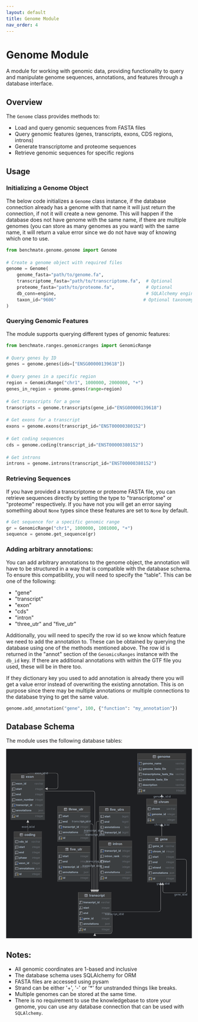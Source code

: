 ```yaml
---
layout: default
title: Genome Module
nav_order: 4
---
```


# Genome Module

A module for working with genomic data, providing functionality to query and manipulate genome sequences, annotations, and features through a database interface.

## Overview

The `Genome` class provides methods to:
- Load and query genomic sequences from FASTA files
- Query genomic features (genes, transcripts, exons, CDS regions, introns) 
- Generate transcriptome and proteome sequences
- Retrieve genomic sequences for specific regions

## Usage

### Initializing a Genome Object

The below code initializes a `Genome` class instance, if the database connection already has a genome with that name it will just return the connection, if not
it will create a new genome. This will happen if the database does not have genome with the same name, if there are multiple genomes (you can store as many genomes as you want) with 
the same name, it will return a value error since we do not have way of knowing which one to use.

```python
from benchmate.genome.genome import Genome

# Create a genome object with required files
genome = Genome(
    genome_fasta="path/to/genome.fa",
    transcriptome_fasta="path/to/transcriptome.fa",  # Optional
    proteome_fasta="path/to/proteome.fa",            # Optional
    db_conn=engine,                                  # SQLAlchemy engine
    taxon_id="9606"                                 # Optional taxonomy ID
)
```

### Querying Genomic Features

The module supports querying different types of genomic features:

```python
from benchmate.ranges.genomicranges import GenomicRange

# Query genes by ID
genes = genome.genes(ids=["ENSG00000139618"])

# Query genes in a specific region
region = GenomicRange("chr1", 1000000, 2000000, "+")
genes_in_region = genome.genes(range=region)

# Get transcripts for a gene
transcripts = genome.transcripts(gene_id="ENSG00000139618")

# Get exons for a transcript
exons = genome.exons(transcript_id="ENST00000380152")

# Get coding sequences
cds = genome.coding(transcript_id="ENST00000380152")

# Get introns
introns = genome.introns(transcript_id="ENST00000380152")
```

### Retrieving Sequences

If you have provided a transcriptome or proteome FASTA file, you can retrieve sequences directly by setting the type to "transcriptome" or "proteome" respectively.
If you have not you will get an error saying something about `None` types since these features are set to `None` by default. 

```python
# Get sequence for a specific genomic range
gr = GenomicRange("chr1", 1000000, 1001000, "+")
sequence = genome.get_sequence(gr)
```

### Adding arbitrary annotations:

You can add arbitrary annotations to the genome object, the annotation will have to be structured in a way that is compatible 
with the database schema. To ensure this compatibility, you will need to specify the "table". This can be one of the following:

- "gene"
- "transcript"
- "exon"
- "cds"
- "intron"
- "three_utr" and "five_utr"

Additionally, you will need to specify the row id so we know which feature we need to add the annotation to. These can be obtained
by querying the database using one of the methods mentioned above. The row id is returned in the "annot" section of the `GenomicsRanges`
instance with the `db_id` key. If there are additional annotations with within the GTF file you used, these will be in there too. 

If they dictionary key you used to add annotation is already there you will get a value error instead of overwriting the existing annotation.
This is on purpose since there may be multiple annotations or multiple connections to the database trying to get the same value. 

```python
genome.add_annotation("gene", 100, {"function": "my_annotation"})
```

## Database Schema

The module uses the following database tables:

![](assets/genome_database.png)

## Notes:

- All genomic coordinates are 1-based and inclusive
- The database schema uses SQLAlchemy for ORM
- FASTA files are accessed using pysam
- Strand can be either '+', '-' or '*' for unstranded things like breaks. 
- Multiple genomes can be stored at the same time. 
- There is no requirement to use the knowledgebase to store your genome, you can use
any database connection that can be used with `SQLAlchemy`. 

